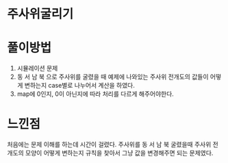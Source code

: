 # 주사위굴리기

# 풀이방법

1. 시뮬레이션 문제
2. 동 서 남 북 으로 주사위를 굴렸을 때 예제에 나와있는 주사위 전개도의 값들이 어떻게 변하는지 case별로 나누어서 계산을 하였다.
3. map에 0인지, 0이 아닌지에 따라 처리를 다르게 해주어야한다.



# 느낀점

처음에는 문제 이해를 하는데 시간이 걸렸다.
주사위를 동 서 남 북 굴렸을때 주사위 전개도의 모양이 어떻게 변하는지 규칙을 찾아서 그냥 값을 변경해주면 되는 문제였다.